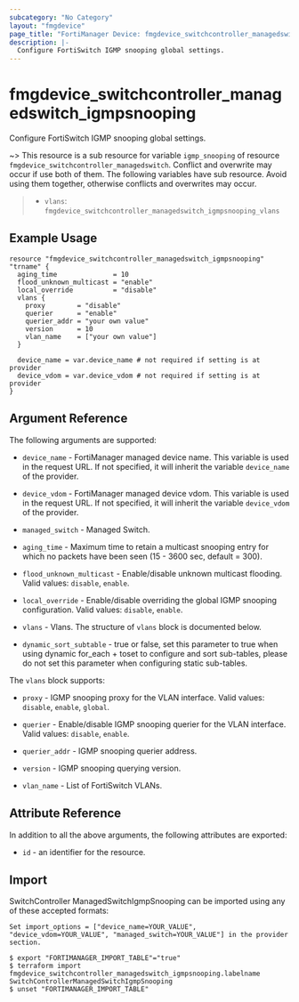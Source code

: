 ```yaml
---
subcategory: "No Category"
layout: "fmgdevice"
page_title: "FortiManager Device: fmgdevice_switchcontroller_managedswitch_igmpsnooping"
description: |-
  Configure FortiSwitch IGMP snooping global settings.
---
```


# fmgdevice_switchcontroller_managedswitch_igmpsnooping
Configure FortiSwitch IGMP snooping global settings.

~> This resource is a sub resource for variable `igmp_snooping` of resource `fmgdevice_switchcontroller_managedswitch`. Conflict and overwrite may occur if use both of them.
The following variables have sub resource. Avoid using them together, otherwise conflicts and overwrites may occur.
>- `vlans`: `fmgdevice_switchcontroller_managedswitch_igmpsnooping_vlans`



## Example Usage

```hcl
resource "fmgdevice_switchcontroller_managedswitch_igmpsnooping" "trname" {
  aging_time              = 10
  flood_unknown_multicast = "enable"
  local_override          = "disable"
  vlans {
    proxy        = "disable"
    querier      = "enable"
    querier_addr = "your own value"
    version      = 10
    vlan_name    = ["your own value"]
  }

  device_name = var.device_name # not required if setting is at provider
  device_vdom = var.device_vdom # not required if setting is at provider
}
```

## Argument Reference


The following arguments are supported:

* `device_name` - FortiManager managed device name. This variable is used in the request URL. If not specified, it will inherit the variable `device_name` of the provider.
* `device_vdom` - FortiManager managed device vdom. This variable is used in the request URL. If not specified, it will inherit the variable `device_vdom` of the provider.
* `managed_switch` - Managed Switch.

* `aging_time` - Maximum time to retain a multicast snooping entry for which no packets have been seen (15 - 3600 sec, default = 300).
* `flood_unknown_multicast` - Enable/disable unknown multicast flooding. Valid values: `disable`, `enable`.

* `local_override` - Enable/disable overriding the global IGMP snooping configuration. Valid values: `disable`, `enable`.

* `vlans` - Vlans. The structure of `vlans` block is documented below.
* `dynamic_sort_subtable` - true or false, set this parameter to true when using dynamic for_each + toset to configure and sort sub-tables, please do not set this parameter when configuring static sub-tables.

The `vlans` block supports:

* `proxy` - IGMP snooping proxy for the VLAN interface. Valid values: `disable`, `enable`, `global`.

* `querier` - Enable/disable IGMP snooping querier for the VLAN interface. Valid values: `disable`, `enable`.

* `querier_addr` - IGMP snooping querier address.
* `version` - IGMP snooping querying version.
* `vlan_name` - List of FortiSwitch VLANs.


## Attribute Reference

In addition to all the above arguments, the following attributes are exported:
* `id` - an identifier for the resource.

## Import

SwitchController ManagedSwitchIgmpSnooping can be imported using any of these accepted formats:
```
Set import_options = ["device_name=YOUR_VALUE", "device_vdom=YOUR_VALUE", "managed_switch=YOUR_VALUE"] in the provider section.

$ export "FORTIMANAGER_IMPORT_TABLE"="true"
$ terraform import fmgdevice_switchcontroller_managedswitch_igmpsnooping.labelname SwitchControllerManagedSwitchIgmpSnooping
$ unset "FORTIMANAGER_IMPORT_TABLE"
```


